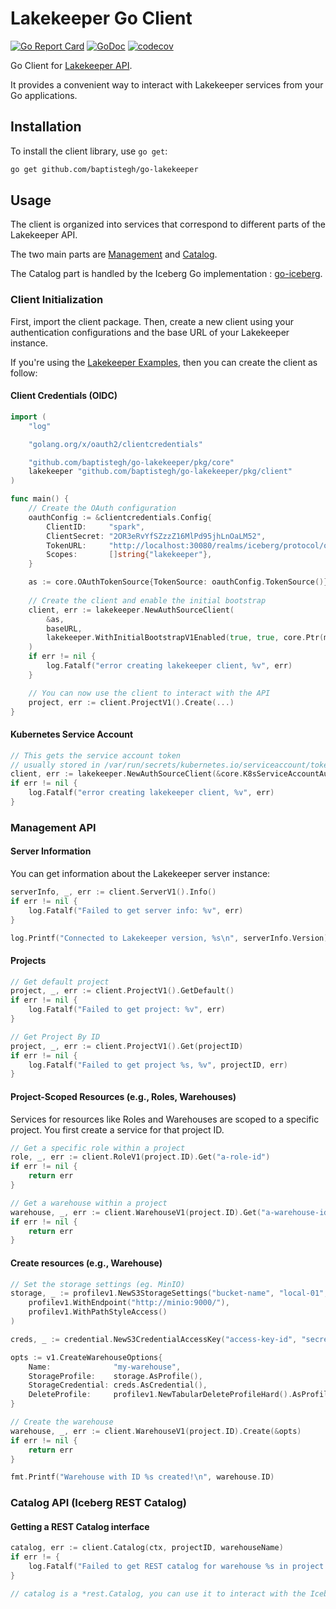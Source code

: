 # Lakekeeper Go Client

[![Go Report Card](https://goreportcard.com/badge/github.com/baptistegh/go-lakekeeper)](https://goreportcard.com/report/github.com/baptistegh/go-lakekeeper)
[![GoDoc](https://godoc.org/github.com/baptistegh/go-lakekeeper?status.svg)](https://godoc.org/github.com/baptistegh/go-lakekeeper)
[![codecov](https://codecov.io/gh/baptistegh/go-lakekeeper/graph/badge.svg?token=2WF3AB10RA)](https://codecov.io/gh/baptistegh/go-lakekeeper)

Go Client for [Lakekeeper API](https://docs.lakekeeper.io).

It provides a convenient way to interact with Lakekeeper services from your Go applications.

## Installation

To install the client library, use `go get`:

```sh
go get github.com/baptistegh/go-lakekeeper
```

## Usage

The client is organized into services that correspond to different parts of the Lakekeeper API.

The two main parts are [Management](#management-api) and [Catalog](#catalog-api-iceberg-rest-catalog).

The Catalog part is handled by the Iceberg Go implementation : [go-iceberg](https://github.com/apache/iceberg-go).

### Client Initialization

First, import the client package.
Then, create a new client using your authentication configurations and the base URL of your Lakekeeper instance.

If you're using the [Lakekeeper Examples](https://github.com/lakekeeper/lakekeeper/tree/main/examples), then you can create the client as follow:

#### Client Credentials (OIDC)

```go
import (
    "log"

    "golang.org/x/oauth2/clientcredentials"

    "github.com/baptistegh/go-lakekeeper/pkg/core"
    lakekeeper "github.com/baptistegh/go-lakekeeper/pkg/client"
)

func main() {
    // Create the OAuth configuration
    oauthConfig := &clientcredentials.Config{
        ClientID:     "spark",
        ClientSecret: "2OR3eRvYfSZzzZ16MlPd95jhLnOaLM52",
        TokenURL:     "http://localhost:30080/realms/iceberg/protocol/openid-connect/token",
        Scopes:       []string{"lakekeeper"},
    }

    as := core.OAuthTokenSource{TokenSource: oauthConfig.TokenSource()}
    
    // Create the client and enable the initial bootstrap
    client, err := lakekeeper.NewAuthSourceClient(
        &as,
        baseURL,
        lakekeeper.WithInitialBootstrapV1Enabled(true, true, core.Ptr(managementv1.ApplicationUserType))
    )
    if err != nil {
        log.Fatalf("error creating lakekeeper client, %v", err)
    }

    // You can now use the client to interact with the API
    project, err := client.ProjectV1().Create(...)
}
```

#### Kubernetes Service Account

```go
// This gets the service account token 
// usually stored in /var/run/secrets/kubernetes.io/serviceaccount/token
client, err := lakekeeper.NewAuthSourceClient(&core.K8sServiceAccountAuthSource{}, baseURL)
if err != nil {
    log.Fatalf("error creating lakekeeper client, %v", err)
}
```

### Management API

#### Server Information

You can get information about the Lakekeeper server instance:

```go
serverInfo, _, err := client.ServerV1().Info()
if err != nil {
    log.Fatalf("Failed to get server info: %v", err)
}

log.Printf("Connected to Lakekeeper version, %s\n", serverInfo.Version)
```

#### Projects

```go
// Get default project
project, _, err := client.ProjectV1().GetDefault()
if err != nil {
    log.Fatalf("Failed to get project: %v", err)
}

// Get Project By ID
project, _, err := client.ProjectV1().Get(projectID)
if err != nil {
    log.Fatalf("Failed to get project %s, %v", projectID, err)
}
```

#### Project-Scoped Resources (e.g., Roles, Warehouses)

Services for resources like Roles and Warehouses are scoped to a specific project.
You first create a service for that project ID.

```go
// Get a specific role within a project
role, _, err := client.RoleV1(project.ID).Get("a-role-id")
if err != nil {
    return err
}

// Get a warehouse within a project
warehouse, _, err := client.WarehouseV1(project.ID).Get("a-warehouse-id")
if err != nil {
    return err
}
```

#### Create resources (e.g., Warehouse)

```go
// Set the storage settings (eg. MinIO)
storage, _ := profilev1.NewS3StorageSettings("bucket-name", "local-01",
    profilev1.WithEndpoint("http://minio:9000/"),
    profilev1.WithPathStyleAccess()
)

creds, _ := credential.NewS3CredentialAccessKey("access-key-id", "secret-access-key")

opts := v1.CreateWarehouseOptions{
    Name:              "my-warehouse",
    StorageProfile:    storage.AsProfile(),
    StorageCredential: creds.AsCredential(),
    DeleteProfile:     profilev1.NewTabularDeleteProfileHard().AsProfile(),
}

// Create the warehouse
warehouse, _, err := client.WarehouseV1(project.ID).Create(&opts)
if err != nil {
    return err
}

fmt.Printf("Warehouse with ID %s created!\n", warehouse.ID)
```


### Catalog API (Iceberg REST Catalog)

#### Getting a REST Catalog interface

```go
catalog, err := client.Catalog(ctx, projectID, warehouseName)
if err != {
    log.Fatalf("Failed to get REST catalog for warehouse %s in project %s, %v", warehouseName, projectID, err)
}

// catalog is a *rest.Catalog, you can use it to interact with the Iceberg REST catalog API.
```